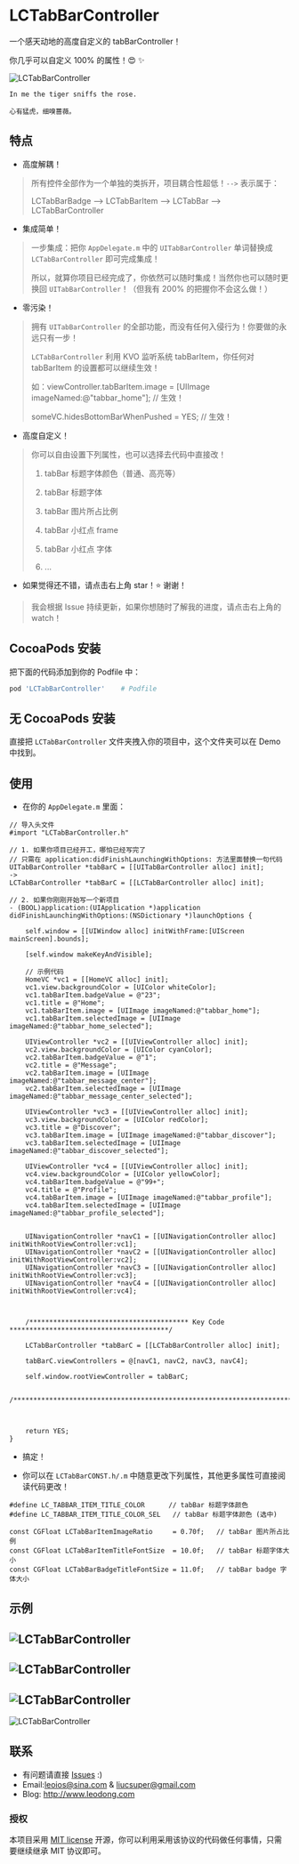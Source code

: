# LCTabBarController
一个感天动地的高度自定义的 tabBarController！

你几乎可以自定义 100% 的属性！😍 ✨

![LCTabBarController](https://github.com/LeoiOS/LCTabBarController/blob/master/demo01.png)

````
In me the tiger sniffs the rose.

心有猛虎，细嗅蔷薇。
````



## 特点

* 高度解耦！
> 所有控件全部作为一个单独的类拆开，项目耦合性超低！`-->` 表示属于：
>
> LCTabBarBadge --> LCTabBarItem --> LCTabBar --> LCTabBarController

* 集成简单！
> 一步集成：把你 `AppDelegate.m` 中的 `UITabBarController` 单词替换成 `LCTabBarController` 即可完成集成！
>
> 所以，就算你项目已经完成了，你依然可以随时集成！当然你也可以随时更换回 `UITabBarController`！（但我有 200% 的把握你不会这么做！）

* 零污染！
> 拥有 `UITabBarController` 的全部功能，而没有任何入侵行为！你要做的永远只有一步！
>
> `LCTabBarController` 利用 KVO 监听系统 tabBarItem，你任何对 tabBarItem 的设置都可以继续生效！
>
> 如：viewController.tabBarItem.image = [UIImage imageNamed:@"tabbar_home"]; // 生效！
>
>    someVC.hidesBottomBarWhenPushed = YES;     // 生效！

* 高度自定义！
> 你可以自由设置下列属性，也可以选择去代码中直接改！
>
> 1. tabBar 标题字体颜色（普通、高亮等）
> 
> 2. tabBar 标题字体
>
> 3. tabBar 图片所占比例
>
> 4. tabBar 小红点 frame
>
> 5. tabBar 小红点 字体
>
> 6. ...

* 如果觉得还不错，请点击右上角 star！⭐️ 谢谢！
> 我会根据 Issue 持续更新，如果你想随时了解我的进度，请点击右上角的 watch！



## CocoaPods 安装

把下面的代码添加到你的 Podfile 中：
````ruby
pod 'LCTabBarController'    # Podfile
````



## 无 CocoaPods 安装

直接把 `LCTabBarController` 文件夹拽入你的项目中，这个文件夹可以在 Demo 中找到。



## 使用

* 在你的 `AppDelegate.m` 里面：
````objc
// 导入头文件
#import "LCTabBarController.h"

// 1. 如果你项目已经开工，哪怕已经写完了
// 只需在 application:didFinishLaunchingWithOptions: 方法里面替换一句代码
UITabBarController *tabBarC = [[UITabBarController alloc] init];
->
LCTabBarController *tabBarC = [[LCTabBarController alloc] init];

// 2. 如果你刚刚开始写一个新项目
- (BOOL)application:(UIApplication *)application didFinishLaunchingWithOptions:(NSDictionary *)launchOptions {
    
    self.window = [[UIWindow alloc] initWithFrame:[UIScreen mainScreen].bounds];
    
    [self.window makeKeyAndVisible];
    
    // 示例代码
    HomeVC *vc1 = [[HomeVC alloc] init];
    vc1.view.backgroundColor = [UIColor whiteColor];
    vc1.tabBarItem.badgeValue = @"23";
    vc1.title = @"Home";
    vc1.tabBarItem.image = [UIImage imageNamed:@"tabbar_home"];
    vc1.tabBarItem.selectedImage = [UIImage imageNamed:@"tabbar_home_selected"];
    
    UIViewController *vc2 = [[UIViewController alloc] init];
    vc2.view.backgroundColor = [UIColor cyanColor];
    vc2.tabBarItem.badgeValue = @"1";
    vc2.title = @"Message";
    vc2.tabBarItem.image = [UIImage imageNamed:@"tabbar_message_center"];
    vc2.tabBarItem.selectedImage = [UIImage imageNamed:@"tabbar_message_center_selected"];
    
    UIViewController *vc3 = [[UIViewController alloc] init];
    vc3.view.backgroundColor = [UIColor redColor];
    vc3.title = @"Discover";
    vc3.tabBarItem.image = [UIImage imageNamed:@"tabbar_discover"];
    vc3.tabBarItem.selectedImage = [UIImage imageNamed:@"tabbar_discover_selected"];
    
    UIViewController *vc4 = [[UIViewController alloc] init];
    vc4.view.backgroundColor = [UIColor yellowColor];
    vc4.tabBarItem.badgeValue = @"99+";
    vc4.title = @"Profile";
    vc4.tabBarItem.image = [UIImage imageNamed:@"tabbar_profile"];
    vc4.tabBarItem.selectedImage = [UIImage imageNamed:@"tabbar_profile_selected"];
    
    
    UINavigationController *navC1 = [[UINavigationController alloc] initWithRootViewController:vc1];
    UINavigationController *navC2 = [[UINavigationController alloc] initWithRootViewController:vc2];
    UINavigationController *navC3 = [[UINavigationController alloc] initWithRootViewController:vc3];
    UINavigationController *navC4 = [[UINavigationController alloc] initWithRootViewController:vc4];
    
    
    
    /**************************************** Key Code ****************************************/

    LCTabBarController *tabBarC = [[LCTabBarController alloc] init];
    
    tabBarC.viewControllers = @[navC1, navC2, navC3, navC4];
    
    self.window.rootViewController = tabBarC;
    
    /******************************************************************************************/
    
    
    
    return YES;
}
````

* 搞定！

* 你可以在 `LCTabBarCONST.h/.m` 中随意更改下列属性，其他更多属性可直接阅读代码更改！
````objc
#define LC_TABBAR_ITEM_TITLE_COLOR      // tabBar 标题字体颜色
#define LC_TABBAR_ITEM_TITLE_COLOR_SEL   // tabBar 标题字体颜色 (选中)

const CGFloat LCTabBarItemImageRatio     = 0.70f;   // tabBar 图片所占比例
const CGFloat LCTabBarItemTitleFontSize  = 10.0f;   // tabBar 标题字体大小
const CGFloat LCTabBarBadgeTitleFontSize = 11.0f;   // tabBar badge 字体大小
````



## 示例

![LCTabBarController](https://github.com/LeoiOS/LCTabBarController/blob/master/demo01.png)
---
![LCTabBarController](https://github.com/LeoiOS/LCTabBarController/blob/master/demo02.png)
---
![LCTabBarController](https://github.com/LeoiOS/LCTabBarController/blob/master/demo03.png)
---
![LCTabBarController](https://github.com/LeoiOS/LCTabBarController/blob/master/demo04.png)



## 联系

* 有问题请直接 [Issues](https://github.com/LeoiOS/LCTabBarController/issues/new) :)
* Email:leoios@sina.com & liucsuper@gmail.com
* Blog: http://www.leodong.com



### 授权
本项目采用 [MIT license](http://opensource.org/licenses/MIT) 开源，你可以利用采用该协议的代码做任何事情，只需要继续继承 MIT 协议即可。

